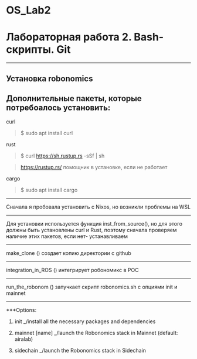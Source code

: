 # OS_Lab2
# Лабораторная работа 2. Bash-скрипты. Git
---
Установка robonomics 
---
Дополнительные пакеты, которые потребоалось установить:
---
curl 

>$ sudo apt install curl

rust

>$ curl https://sh.rustup.rs -sSf | sh

>https://rustup.rs/ помощник в установке, если не работает

cargo

>$ sudo apt install cargo
***
Сначала я пробовала установить с Nixos, но возникли проблемы на WSL 
***
Для установки используется функция inst_from_source(), но для этого должны быть установлены  curl и Rust, поэтому сначала проверяем наличие этих пакетов, если нет- устанавливаем
***
make_clone () создает копию директории с github
***
integration_in_ROS () интегрирует робономикс в РОС
***
run_the_robonom () запучкает скрипт robonomics.sh c опциями init и mainnet
***
 ***Options:
 
 1. init            _/install all the necessary packages and dependencies
 
 2. mainnet [name]  _/launch the Robonomics stack in Mainnet (default: airalab)
 
 3. sidechain       _/launch the Robonomics stack in Sidechain
